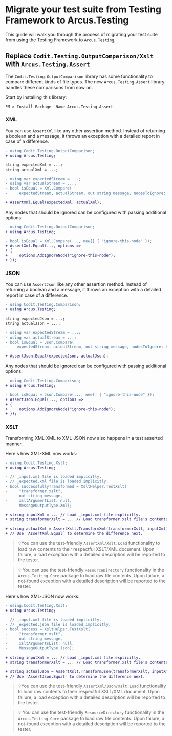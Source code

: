 # Migrate your test suite from Testing Framework to Arcus.Testing
This guide will walk you through the process of migrating your test suite from using the Testing Framework to `Arcus.Testing`.

## Replace `Codit.Testing.OutputComparison/Xslt` with `Arcus.Testing.Assert`
The `Codit.Testing.OutputComparison` library has some functionality to compare different kinds of file types. The new `Arcus.Testing.Assert` library handles these comparisons from now on.

Start by installing this library:
```shell
PM > Install-Package -Name Arcus.Testing.Assert
```

### XML
You can use `AssertXml` like any other assertion method. Instead of returning a boolean and a message, it throws an exception with a detailed report in case of a difference.

```diff
- using Codit.Testing.OutputComparison;
+ using Arcus.Testing;

string expectedXml = ...;
string actualXml = ...;

- using var expectedStream = ...;
- using var actualStream = ...;
- bool isEqual = Xml.Compare(
-     expectedStream, actualStream, out string message, nodesToIgnore: Array.Empty<string>());

+ AssertXml.Equal(expectedXml, actualXml);
```

Any nodes that should be ignored can be configured with passing additional options:

```diff
- using Codit.Testing.OutputComparison;
+ using Arcus.Testing;

- bool isEqual = Xml.Compare(..., new[] { "ignore-this-node" });
+ AssertXml.Equal(..., options =>
+ {
+     options.AddIgnoreNode("ignore-this-node");
+ });
```

### JSON
You can use `AssertJson` like any other assertion method. Instead of returning a boolean and a message, it throws an exception with a detailed report in case of a difference.

```diff
- using Codit.Testing.Comparison;
+ using Arcus.Testing;

string expectedJson = ...;
string actualJson = ...;

- using var expectedStream = ...;
- using var actualStream = ...;
- bool isEqual = Json.Compare(
-    expectedStream, actualStream, out string message, nodesToIgnore: Array.Empty<string>());

+ AssertJson.Equal(expectedJson, actualJson);
```

Any nodes that should be ignored can be configured with passing additional options:

```diff
- using Codit.Testing.Comparison;
+ using Arcus.Testing;

- bool isEqual = Json.Compare(..., new[] { "ignore-this-node" });
+ AssertJson.Equal(..., options =>
+ {
+     options.AddIgnoreNode("ignore-this-node");
+ });
```

### XSLT
Transforming XML-XML to XML-JSON now also happens in a test asserted manner.

Here's how XML-XML now works:

```diff
- using.Codit.Testing.Xslt;
+ using Arcus.Testing;

- // _input.xml file is loaded implicitly.
- // _expected.xml file is loaded implicitly.
- bool successfullyTransformed = XsltHelper.TestXslt(
-     "transformer.xslt",
-     out string message,
-     xsltArgumentList: null,
-     MessageOutputType.Xml);

+ string inputXml = ... // Load _input.xml file explicitly.
+ string transformerXslt = ... // Load transformer.xslt file's contents here.

+ string actualXml = AssertXslt.TransformXml(transformerXslt, inputXml);
+ // Use `AssertXml.Equal` to determine the difference next.
```

> 💡You can use the test-friendly `AssertXml/Xslt.Load` functionality to load raw contents to their respectful XSLT/XML document. Upon failure, a load exception with a detailed description will be reported to the tester.

> 💡 You can use the test-friendly `ResourceDirectory` functionality in the `Arcus.Testing.Core` package to load raw file contents. Upon failure, a not-found exception with a detailed description will be reported to the tester.

Here's how XML-JSON now works:

```diff
- using.Codit.Testing.Xslt;
+ using Arcus.Testing;

- // _input.xml file is loaded implicitly.
- // _expected.json file is loaded implicitly.
- bool success = XsltHelper.TestXslt(
-     "transformer.xslt",
-     out string message,
-     xsltArgumentsList: null,
-     MessageOutputType.Json);

+ string inputXml = ... // Load _input.xml file explicitly.
+ string transformerXslt = ... // Load transformer.xslt file's contents here.

+ string actualJson = AssertXslt.TransformJson(transformerXslt, inputXml);
+ // Use `AssertJson.Equal` to determine the difference next.
```

> 💡You can use the test-friendly `AssertXml/Json/Xslt.Load` functionality to load raw contents to their respectful XSLT/XML document. Upon failure, a load exception with a detailed description will be reported to the tester.

> 💡 You can use the test-friendly `ResourceDirectory` functionality in the `Arcus.Testing.Core` package to load raw file contents. Upon failure, a not-found exception with a detailed description will be reported to the tester.